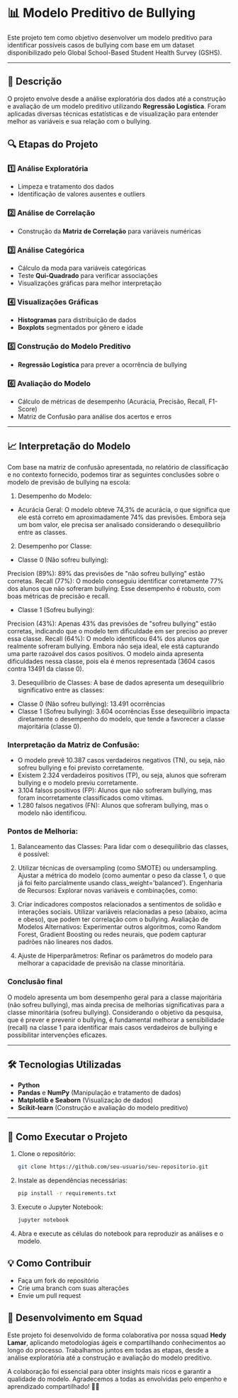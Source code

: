 # 📊 Modelo Preditivo de Bullying

Este projeto tem como objetivo desenvolver um modelo preditivo para identificar possíveis casos de bullying com base em um dataset disponibilizado pelo  Global School-Based Student Health Survey (GSHS).  

---

## 📝 Descrição

O projeto envolve desde a análise exploratória dos dados até a construção e avaliação de um modelo preditivo utilizando **Regressão Logística**. Foram aplicadas diversas técnicas estatísticas e de visualização para entender melhor as variáveis e sua relação com o bullying.  


## 🔍 Etapas do Projeto

### 1️⃣ Análise Exploratória
- Limpeza e tratamento dos dados  
- Identificação de valores ausentes e outliers  

### 2️⃣ Análise de Correlação
- Construção da **Matriz de Correlação** para variáveis numéricas  

### 3️⃣ Análise Categórica
- Cálculo da moda para variáveis categóricas  
- Teste **Qui-Quadrado** para verificar associações  
- Visualizações gráficas para melhor interpretação  

### 4️⃣ Visualizações Gráficas
- **Histogramas** para distribuição de dados  
- **Boxplots** segmentados por gênero e idade  

### 5️⃣ Construção do Modelo Preditivo
- **Regressão Logística** para prever a ocorrência de bullying  

### 6️⃣ Avaliação do Modelo
- Cálculo de métricas de desempenho (Acurácia, Precisão, Recall, F1-Score)  
- Matriz de Confusão para análise dos acertos e erros  

---

## 📈 Interpretação do Modelo  

Com base na matriz de confusão apresentada, no relatório de classificação e no contexto fornecido, podemos tirar as seguintes conclusões sobre o modelo de previsão de bullying na escola:

1. Desempenho do Modelo:
* Acurácia Geral:
O modelo obteve 74,3% de acurácia, o que significa que ele está correto em aproximadamente 74% das previsões. Embora seja um bom valor, ele precisa ser analisado considerando o desequilíbrio entre as classes.

2. Desempenho por Classe:

* Classe 0 (Não sofreu bullying):

Precision (89%): 89% das previsões de "não sofreu bullying" estão corretas.
Recall (77%): O modelo conseguiu identificar corretamente 77% dos alunos que não sofreram bullying.
Esse desempenho é robusto, com boas métricas de precisão e recall.

* Classe 1 (Sofreu bullying):

Precision (43%): Apenas 43% das previsões de "sofreu bullying" estão corretas, indicando que o modelo tem dificuldade em ser preciso ao prever essa classe.
Recall (64%): O modelo identificou 64% dos alunos que realmente sofreram bullying. Embora não seja ideal, ele está capturando uma parte razoável dos casos positivos.
O modelo ainda apresenta dificuldades nessa classe, pois ela é menos representada (3604 casos contra 13491 da classe 0).

3. Desequilíbrio de Classes:
A base de dados apresenta um desequilíbrio significativo entre as classes:

* Classe 0 (Não sofreu bullying): 13.491 ocorrências
* Classe 1 (Sofreu bullying): 3.604 ocorrências
Esse desequilíbrio impacta diretamente o desempenho do modelo, que tende a favorecer a classe majoritária (classe 0).


### Interpretação da Matriz de Confusão:
* O modelo prevê 10.387 casos verdadeiros negativos (TN), ou seja, não sofreu bullying e foi previsto corretamente.
* Existem 2.324 verdadeiros positivos (TP), ou seja, alunos que sofreram bullying e o modelo previu corretamente.
* 3.104 falsos positivos (FP): Alunos que não sofreram bullying, mas foram incorretamente classificados como vítimas.
* 1.280 falsos negativos (FN): Alunos que sofreram bullying, mas o modelo não identificou.

### Pontos de Melhoria:
1. Balanceamento das Classes:
Para lidar com o desequilíbrio das classes, é possível:

2. Utilizar técnicas de oversampling (como SMOTE) ou undersampling.
Ajustar a métrica do modelo (como aumentar o peso da classe 1, o que já foi feito parcialmente usando class_weight='balanced').
Engenharia de Recursos:
Explorar novas variáveis e combinações, como:

3. Criar indicadores compostos relacionados a sentimentos de solidão e interações sociais.
Utilizar variáveis relacionadas a peso (abaixo, acima e obeso), que podem ter correlação com o bullying.
Avaliação de Modelos Alternativos:
Experimentar outros algoritmos, como Random Forest, Gradient Boosting ou redes neurais, que podem capturar padrões não lineares nos dados.

4. Ajuste de Hiperparâmetros:
Refinar os parâmetros do modelo para melhorar a capacidade de previsão na classe minoritária.

### Conclusão final
O modelo apresenta um bom desempenho geral para a classe majoritária (não sofreu bullying), mas ainda precisa de melhorias significativas para a classe minoritária (sofreu bullying). Considerando o objetivo da pesquisa, que é prever e prevenir o bullying, é fundamental melhorar a sensibilidade (recall) na classe 1 para identificar mais casos verdadeiros de bullying e possibilitar intervenções eficazes.

---

## 🛠️ Tecnologias Utilizadas

- **Python**  
- **Pandas** e **NumPy** (Manipulação e tratamento de dados)  
- **Matplotlib e Seaborn** (Visualização de dados)  
- **Scikit-learn** (Construção e avaliação do modelo preditivo)  

---

## 🚀 Como Executar o Projeto  

1. Clone o repositório:  
   ```bash
   git clone https://github.com/seu-usuario/seu-repositorio.git


2. Instale as dependências necessárias:
   ```bash
   pip install -r requirements.txt

3. Execute o Jupyter Notebook:
   ```bash
   jupyter notebook

4. Abra e execute as células do notebook para reproduzir as análises e o modelo.

## 💡 Como Contribuir
- Faça um fork do repositório
- Crie uma branch com suas alterações
- Envie um pull request

## 🤝 Desenvolvimento em Squad  

Este projeto foi desenvolvido de forma colaborativa por nossa squad **Hedy Lamar**, aplicando metodologias ágeis e compartilhando conhecimentos ao longo do processo. Trabalhamos juntos em todas as etapas, desde a análise exploratória até a construção e avaliação do modelo preditivo.  

A colaboração foi essencial para obter insights mais ricos e garantir a qualidade do modelo. Agradecemos a todas as envolvidas pelo empenho e aprendizado compartilhado! 🚀💡  
